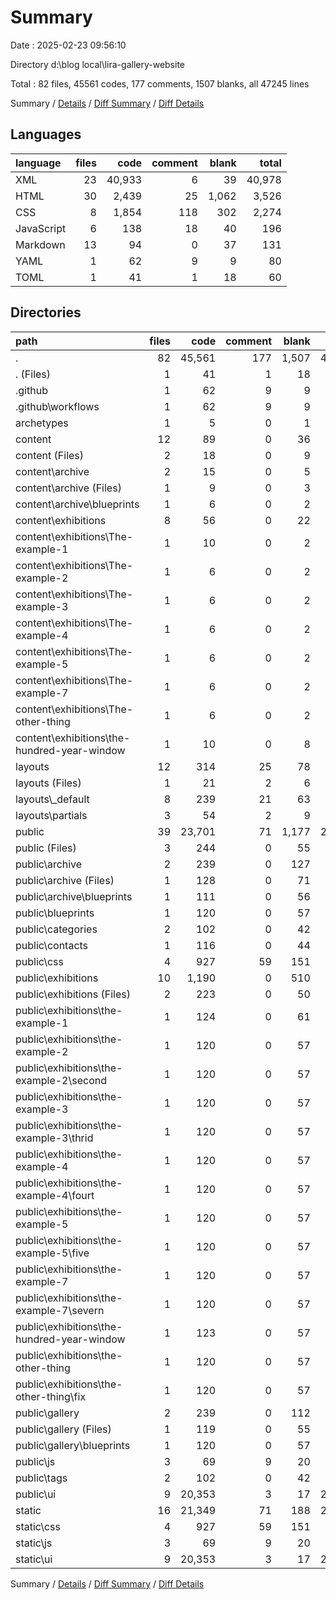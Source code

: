 # Summary

Date : 2025-02-23 09:56:10

Directory d:\\blog local\\lira-gallery-website

Total : 82 files,  45561 codes, 177 comments, 1507 blanks, all 47245 lines

Summary / [Details](details.md) / [Diff Summary](diff.md) / [Diff Details](diff-details.md)

## Languages
| language | files | code | comment | blank | total |
| :--- | ---: | ---: | ---: | ---: | ---: |
| XML | 23 | 40,933 | 6 | 39 | 40,978 |
| HTML | 30 | 2,439 | 25 | 1,062 | 3,526 |
| CSS | 8 | 1,854 | 118 | 302 | 2,274 |
| JavaScript | 6 | 138 | 18 | 40 | 196 |
| Markdown | 13 | 94 | 0 | 37 | 131 |
| YAML | 1 | 62 | 9 | 9 | 80 |
| TOML | 1 | 41 | 1 | 18 | 60 |

## Directories
| path | files | code | comment | blank | total |
| :--- | ---: | ---: | ---: | ---: | ---: |
| . | 82 | 45,561 | 177 | 1,507 | 47,245 |
| . (Files) | 1 | 41 | 1 | 18 | 60 |
| .github | 1 | 62 | 9 | 9 | 80 |
| .github\\workflows | 1 | 62 | 9 | 9 | 80 |
| archetypes | 1 | 5 | 0 | 1 | 6 |
| content | 12 | 89 | 0 | 36 | 125 |
| content (Files) | 2 | 18 | 0 | 9 | 27 |
| content\\archive | 2 | 15 | 0 | 5 | 20 |
| content\\archive (Files) | 1 | 9 | 0 | 3 | 12 |
| content\\archive\\blueprints | 1 | 6 | 0 | 2 | 8 |
| content\\exhibitions | 8 | 56 | 0 | 22 | 78 |
| content\\exhibitions\\The-example-1 | 1 | 10 | 0 | 2 | 12 |
| content\\exhibitions\\The-example-2 | 1 | 6 | 0 | 2 | 8 |
| content\\exhibitions\\The-example-3 | 1 | 6 | 0 | 2 | 8 |
| content\\exhibitions\\The-example-4 | 1 | 6 | 0 | 2 | 8 |
| content\\exhibitions\\The-example-5 | 1 | 6 | 0 | 2 | 8 |
| content\\exhibitions\\The-example-7 | 1 | 6 | 0 | 2 | 8 |
| content\\exhibitions\\The-other-thing | 1 | 6 | 0 | 2 | 8 |
| content\\exhibitions\\the-hundred-year-window | 1 | 10 | 0 | 8 | 18 |
| layouts | 12 | 314 | 25 | 78 | 417 |
| layouts (Files) | 1 | 21 | 2 | 6 | 29 |
| layouts\\_default | 8 | 239 | 21 | 63 | 323 |
| layouts\\partials | 3 | 54 | 2 | 9 | 65 |
| public | 39 | 23,701 | 71 | 1,177 | 24,949 |
| public (Files) | 3 | 244 | 0 | 55 | 299 |
| public\\archive | 2 | 239 | 0 | 127 | 366 |
| public\\archive (Files) | 1 | 128 | 0 | 71 | 199 |
| public\\archive\\blueprints | 1 | 111 | 0 | 56 | 167 |
| public\\blueprints | 1 | 120 | 0 | 57 | 177 |
| public\\categories | 2 | 102 | 0 | 42 | 144 |
| public\\contacts | 1 | 116 | 0 | 44 | 160 |
| public\\css | 4 | 927 | 59 | 151 | 1,137 |
| public\\exhibitions | 10 | 1,190 | 0 | 510 | 1,700 |
| public\\exhibitions (Files) | 2 | 223 | 0 | 50 | 273 |
| public\\exhibitions\\the-example-1 | 1 | 124 | 0 | 61 | 185 |
| public\\exhibitions\\the-example-2 | 1 | 120 | 0 | 57 | 177 |
| public\\exhibitions\\the-example-2\\second | 1 | 120 | 0 | 57 | 177 |
| public\\exhibitions\\the-example-3 | 1 | 120 | 0 | 57 | 177 |
| public\\exhibitions\\the-example-3\\thrid | 1 | 120 | 0 | 57 | 177 |
| public\\exhibitions\\the-example-4 | 1 | 120 | 0 | 57 | 177 |
| public\\exhibitions\\the-example-4\\fourt | 1 | 120 | 0 | 57 | 177 |
| public\\exhibitions\\the-example-5 | 1 | 120 | 0 | 57 | 177 |
| public\\exhibitions\\the-example-5\\five | 1 | 120 | 0 | 57 | 177 |
| public\\exhibitions\\the-example-7 | 1 | 120 | 0 | 57 | 177 |
| public\\exhibitions\\the-example-7\\severn | 1 | 120 | 0 | 57 | 177 |
| public\\exhibitions\\the-hundred-year-window | 1 | 123 | 0 | 57 | 180 |
| public\\exhibitions\\the-other-thing | 1 | 120 | 0 | 57 | 177 |
| public\\exhibitions\\the-other-thing\\fix | 1 | 120 | 0 | 57 | 177 |
| public\\gallery | 2 | 239 | 0 | 112 | 351 |
| public\\gallery (Files) | 1 | 119 | 0 | 55 | 174 |
| public\\gallery\\blueprints | 1 | 120 | 0 | 57 | 177 |
| public\\js | 3 | 69 | 9 | 20 | 98 |
| public\\tags | 2 | 102 | 0 | 42 | 144 |
| public\\ui | 9 | 20,353 | 3 | 17 | 20,373 |
| static | 16 | 21,349 | 71 | 188 | 21,608 |
| static\\css | 4 | 927 | 59 | 151 | 1,137 |
| static\\js | 3 | 69 | 9 | 20 | 98 |
| static\\ui | 9 | 20,353 | 3 | 17 | 20,373 |

Summary / [Details](details.md) / [Diff Summary](diff.md) / [Diff Details](diff-details.md)